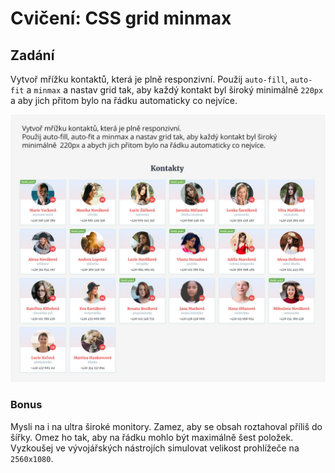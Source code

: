 # Cvičení: CSS grid minmax

## Zadání

Vytvoř mřížku kontaktů, která je plně responzivní. Použij `auto-fill`, `auto-fit` a `minmax` a nastav grid tak, aby každý kontakt byl široký minimálně `220px` a aby jich přitom bylo na řádku automaticky co nejvíce.

![zadání úkolu](zadani/zadani-ukolu.jpg)

### Bonus

Mysli na i na ultra široké monitory. Zamez, aby se obsah roztahoval příliš do šířky. Omez ho tak, aby na řádku mohlo být maximálně šest položek. Vyzkoušej ve vývojářských nástrojích simulovat velikost prohlížeče na `2560x1080`.
